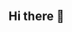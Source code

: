 ## Hi there 👋

<!--
**AaronTay01/AaronTay01** is a ✨ _special_ ✨ repository because its `README.md` (this file) appears on your GitHub profile.

Languages and Tools:

